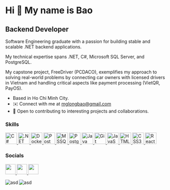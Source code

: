 Hi 👋 My name is Bao
===========================================================================================================================

Backend Developer
-----------------

Software Engineering graduate with a passion for building stable and scalable .NET backend applications.

My technical expertise spans .NET, C#, Microsoft SQL Server, and PostgreSQL.

My capstone project, FreeDriver (PCDACO), exemplifies my approach to solving real-world problems by connecting car owners with licensed drivers in Vietnam and handling critical aspects like payment processing (VietQR, PayOS).

-  Based in Ho Chi Minh City.
- ✉️ Connect with me at [mglongbao@gmail.com](mailto:mglongbao@gmail.com)
- 🤝 Open to contributing to interesting projects and collaborations.

### Skills


<p align="left">
	<a href="https://docs.microsoft.com/en-us/dotnet/csharp/" target="_blank" rel="noreferrer">
		<img src="https://skillicons.dev/icons?i=cs" width="36" height="36" alt="C#" />
	</a>
	<a href="https://dotnet.microsoft.com/en-us/" target="_blank" rel="noreferrer">
		<img src="https://skillicons.dev/icons?i=dotnet" width="36" height="36" alt=".NET" />
	</a>
	<a href="https://www.docker.com/" target="_blank" rel="noreferrer">
		<img src="https://skillicons.dev/icons?i=docker" width="36" height="36" alt="Docker" />
	</a>
	<a href="https://www.postman.com/" target="_blank" rel="noreferrer">
		<img src="https://skillicons.dev/icons?i=postman" width="36" height="36" alt="Postman" />
	</a>
	<a href="https://learn.microsoft.com/en-us/sql/sql-server/?view=sql-server-ver16" target="_blank" rel="noreferrer">
		<img src="https://github.com/marwin1991/profile-technology-icons/assets/19180175/3b371807-db7c-45b4-8720-c0cfc901680a" width="36" height="36" alt="MSSQL"/>
	</a>
	<a href="https://www.postgresql.org/" target="_blank" rel="noreferrer">
		<img src="https://skillicons.dev/icons?i=postgresql" width="36" height="36" alt="PostgreSQL"/>
	</a>
	<a href="https://www.oracle.com/java/" target="_blank" rel="noreferrer">
		<img src="https://skillicons.dev/icons?i=java" width="36" height="36" alt="Java" />
	</a>
	<a href="https://git-scm.com/" target="_blank" rel="noreferrer">
		<img src="https://skillicons.dev/icons?i=git" width="36" height="36" alt="Git" />
	</a>
	<a href="https://developer.mozilla.org/en-US/docs/Web/JavaScript" target="_blank" rel="noreferrer">
		<img src="https://skillicons.dev/icons?i=js" width="36" height="36" alt="JavaScript" />
	</a>
	<a href="https://developer.mozilla.org/en-US/docs/Glossary/HTML5" target="_blank" rel="noreferrer">
		<img src="https://skillicons.dev/icons?i=html" width="36" height="36" alt="HTML5" />
	</a>
	<a href="https://www.w3.org/TR/CSS/#css" target="_blank" rel="noreferrer">
		<img src="https://skillicons.dev/icons?i=css" width="36" height="36" alt="CSS3" />
	</a>
	<a href="https://reactjs.org/" target="_blank" rel="noreferrer">
		<img src="https://skillicons.dev/icons?i=react" width="36" height="36" alt="React" />
	</a>
</p>


### Socials

<p align="left"> 
	<a href="https://www.facebook.com/baomnl123" target="_blank" rel="noreferrer"> 
		<picture> 
			<source media="(prefers-color-scheme: dark)" srcset="https://raw.githubusercontent.com/danielcranney/readme-generator/main/public/icons/socials/facebook-dark.svg" /> 
			<source media="(prefers-color-scheme: light)" srcset="https://raw.githubusercontent.com/danielcranney/readme-generator/main/public/icons/socials/facebook.svg" /> 
			<img src="https://raw.githubusercontent.com/danielcranney/readme-generator/main/public/icons/socials/facebook.svg" width="32" height="32" /> 
		</picture> 
	</a> 
	<a href="https://www.github.com/mglongbao" target="_blank" rel="noreferrer"> 
		<picture> 
			<source media="(prefers-color-scheme: dark)" srcset="https://raw.githubusercontent.com/danielcranney/readme-generator/main/public/icons/socials/github-dark.svg" /> 
			<source media="(prefers-color-scheme: light)" srcset="https://raw.githubusercontent.com/danielcranney/readme-generator/main/public/icons/socials/github.svg" /> 
			<img src="https://raw.githubusercontent.com/danielcranney/readme-generator/main/public/icons/socials/github.svg" width="32" height="32" /> 
		</picture> 
	</a> 
	<a href="https://www.linkedin.com/in/mglongbao" target="_blank" rel="noreferrer"> 
		<picture> 
			<source media="(prefers-color-scheme: dark)" srcset="https://raw.githubusercontent.com/danielcranney/readme-generator/main/public/icons/socials/linkedin-dark.svg" /> 
			<source media="(prefers-color-scheme: light)" srcset="https://raw.githubusercontent.com/danielcranney/readme-generator/main/public/icons/socials/linkedin.svg" /> 
			<img src="https://raw.githubusercontent.com/danielcranney/readme-generator/main/public/icons/socials/linkedin.svg" width="32" height="32" /> 
		</picture> 
	</a>
</p>

<p><img align="left" src="https://github-readme-stats.vercel.app/api/top-langs?username=mglongbao&show_icons=true&locale=en&layout=compact" alt="asd" /></p>

<p><img align="center" src="https://github-readme-streak-stats.herokuapp.com/?user=mglongbao&" alt="asd" /></p>

<!--
### Badges

<b>My GitHub Stats</b>

<a href="http://www.github.com/mglongbao"><img src="https://github-readme-stats.vercel.app/api?username=mglongbao&show_icons=true&hide=stars,&count_private=true&title_color=0891b2&text_color=ffffff&icon_color=0891b2&bg_color=1c1917&hide_border=true&show_icons=true" alt="baomnl123's GitHub stats" /></a>

<a href="https://github.com/mglongbao" align="left"><img src="https://github-readme-stats.vercel.app/api/top-langs/?username=mglongbao&langs_count=10&title_color=0891b2&text_color=ffffff&icon_color=0891b2&bg_color=1c1917&hide_border=true&locale=en&custom_title=Top%20%Languages" alt="Top Languages" /></a>
-->

<!--
**baomnl123/baomnl123** is a ✨ _special_ ✨ repository because its `README.md` (this file) appears on your GitHub profile.

Here are some ideas to get you started:

- 🔭 I’m currently working on ...
- 🌱 I’m currently learning ...
- 👯 I’m looking to collaborate on ...
- 🤔 I’m looking for help with ...
- 💬 Ask me about ...
- 📫 How to reach me: ...
- 😄 Pronouns: ...
- ⚡ Fun fact: ...
-->
